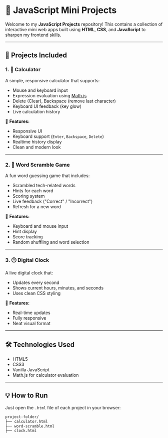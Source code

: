 # 🧠 JavaScript Mini Projects

Welcome to my **JavaScript Projects** repository! This contains a collection of interactive mini web apps built using **HTML**, **CSS**, and **JavaScript** to sharpen my frontend skills.

---

## 🚀 Projects Included

### 1. 🧮 Calculator
A simple, responsive calculator that supports:
- Mouse and keyboard input
- Expression evaluation using [Math.js](https://mathjs.org/)
- Delete (Clear), Backspace (remove last character)
- Keyboard UI feedback (key glow)
- Live calculation history

📸 **Features:**
- Responsive UI  
- Keyboard support (`Enter`, `Backspace`, `Delete`)  
- Realtime history display  
- Clean and modern look

---

### 2. 🧩 Word Scramble Game
A fun word guessing game that includes:
- Scrambled tech-related words
- Hints for each word
- Scoring system
- Live feedback ("Correct" / "Incorrect")
- Refresh for a new word

📸 **Features:**
- Keyboard and mouse input  
- Hint display  
- Score tracking  
- Random shuffling and word selection

---

### 3. 🕒 Digital Clock
A live digital clock that:
- Updates every second
- Shows current hours, minutes, and seconds
- Uses clean CSS styling

📸 **Features:**
- Real-time updates  
- Fully responsive  
- Neat visual format  

---

## 🛠️ Technologies Used

- HTML5  
- CSS3  
- Vanilla JavaScript  
- Math.js for calculator evaluation

---

## 💡 How to Run

Just open the `.html` file of each project in your browser:

```bash
project-folder/
├── calculator.html
├── word-scramble.html
├── clock.html

